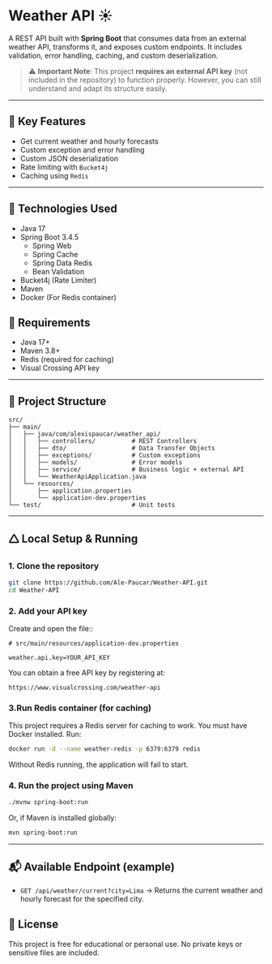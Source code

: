 # Weather API ☀️

A REST API built with **Spring Boot** that consumes data from an external weather API, transforms it, and exposes custom endpoints. It includes validation, error handling, caching, and custom deserialization.

> ⚠️ **Important Note**: This project **requires an external API key** (not included in the repository) to function properly. However, you can still understand and adapt its structure easily.

---

## 🚀 Key Features

* Get current weather and hourly forecasts
* Custom exception and error handling
* Custom JSON deserialization
* Rate limiting with `Bucket4j`
* Caching using `Redis`

---

## 💠 Technologies Used

* Java 17
* Spring Boot 3.4.5
    * Spring Web
    * Spring Cache
    * Spring Data Redis
    * Bean Validation
* Bucket4j (Rate Limiter)
* Maven
* Docker (For Redis container)

## 📌 Requirements

* Java 17+
* Maven 3.8+
* Redis (required for caching)
* Visual Crossing API key

---

## 📁 Project Structure

```plaintext
src/
├── main/
│   ├── java/com/alexispaucar/weather_api/
│   │   ├── controllers/          # REST Controllers
│   │   ├── dto/                  # Data Transfer Objects
│   │   ├── exceptions/           # Custom exceptions
│   │   ├── models/               # Error models
│   │   ├── service/              # Business logic + external API
│   │   └── WeatherApiApplication.java
│   └── resources/
│       ├── application.properties
│       └── application-dev.properties
└── test/                         # Unit tests
```

---

## 🛆 Local Setup & Running

### 1. Clone the repository

```bash
git clone https://github.com/Ale-Paucar/Weather-API.git
cd Weather-API
```

### 2. Add your API key

Create and open the file::

```properties
# src/main/resources/application-dev.properties

weather.api.key=YOUR_API_KEY
```
You can obtain a free API key by registering at:

`
https://www.visualcrossing.com/weather-api
`
### 3.Run Redis container (for caching)
This project requires a Redis server for caching to work. You must have Docker installed. Run:

```bash
docker run -d --name weather-redis -p 6379:6379 redis
```
Without Redis running, the application will fail to start.
### 4. Run the project using Maven

```bash
./mvnw spring-boot:run
```

Or, if Maven is installed globally:

```bash
mvn spring-boot:run
```

---

## 📬 Available Endpoint (example)

* `GET /api/weather/current?city=Lima`
  → Returns the current weather and hourly forecast for the specified city.


## 📄 License

This project is free for educational or personal use. No private keys or sensitive files are included.
